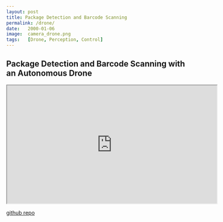 ```yaml
---
layout: post
title: Package Detection and Barcode Scanning
permalink: /drone/
date:   2000-01-06
image:  camera_drone.png
tags:   [Drone, Perception, Control]
---
```

## Package Detection and Barcode Scanning with an Autonomous Drone

<iframe width="560" height="315" src="https://www.youtube.com/embed/m8HtXCep504" frameborder="1" allowfullscreen></iframe>

[github repo](https://github.com/ashwathkart/drone.git)